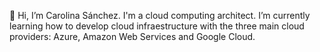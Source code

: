 👋 Hi, I’m Carolina Sánchez. I'm a cloud computing architect.
I’m currently learning how to develop cloud infraestructure with the three main cloud providers: Azure, Amazon Web Services and Google Cloud. 
